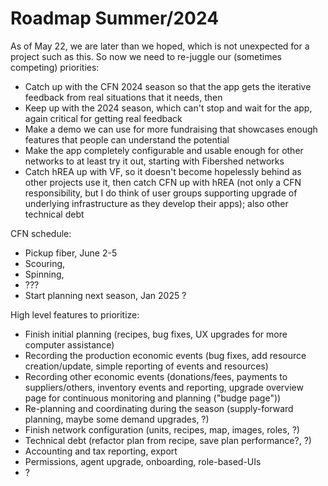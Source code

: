 # Roadmap Summer/2024

As of May 22, we are later than we hoped, which is not unexpected for a project such as this.  So now we need to re-juggle our (sometimes competing) priorities:
* Catch up with the CFN 2024 season so that the app gets the iterative feedback from real situations that it needs, then
* Keep up with the 2024 season, which can't stop and wait for the app, again critical for getting real feedback
* Make a demo we can use for more fundraising that showcases enough features that people can understand the potential
* Make the app completely configurable and usable enough for other networks to at least try it out, starting with Fibershed networks
* Catch hREA up with VF, so it doesn't become hopelessly behind as other projects use it, then catch CFN up with hREA (not only a CFN responsibility, but I do think of user groups supporting upgrade of underlying infrastructure as they develop their apps); also other technical debt

CFN schedule:
* Pickup fiber, June 2-5
* Scouring,
* Spinning,
* ???
* Start planning next season, Jan 2025 ?

High level features to prioritize:
* Finish initial planning (recipes, bug fixes, UX upgrades for more computer assistance)
* Recording the production economic events (bug fixes, add resource creation/update, simple reporting of events and resources)
* Recording other economic events (donations/fees, payments to suppliers/others, inventory events and reporting, upgrade overview page for continuous monitoring and planning ("budge page"))
* Re-planning and coordinating during the season (supply-forward planning, maybe some demand upgrades, ?)
* Finish network configuration (units, recipes, map, images, roles, ?)
* Technical debt (refactor plan from recipe, save plan performance?, ?)
* Accounting and tax reporting, export
* Permissions, agent upgrade, onboarding, role-based-UIs
* ?
